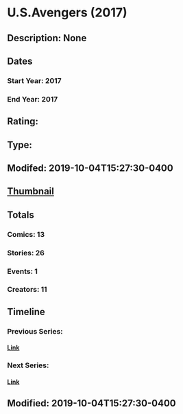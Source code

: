 # U.S.Avengers (2017)
## Description: None
## Dates
### Start Year: 2017
### End Year: 2017
## Rating: 
## Type: 
## Modifed: 2019-10-04T15:27:30-0400
## [Thumbnail](http://i.annihil.us/u/prod/marvel/i/mg/d/00/5a8c5c7a1f9e9.jpg)
## Totals
### Comics: 13
### Stories: 26
### Events: 1
### Creators: 11
## Timeline
### Previous Series: 
#### [Link]()
### Next Series: 
#### [Link]()
## Modified: 2019-10-04T15:27:30-0400